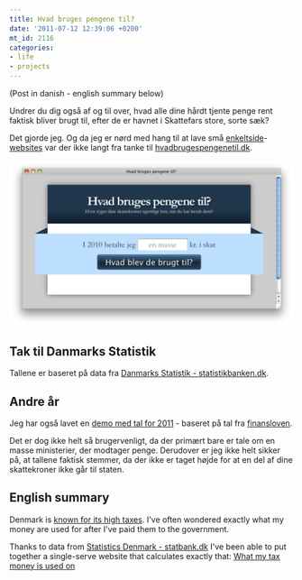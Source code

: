 ```yaml
---
title: Hvad bruges pengene til?
date: '2011-07-12 12:39:06 +0200'
mt_id: 2116
categories:
- life
- projects
---
```

(Post in danish - english summary below)

Undrer du dig også af og til over, hvad alle dine hårdt tjente penge rent faktisk bliver brugt til, efter de er havnet i Skattefars store, sorte sæk?

Det gjorde jeg. Og da jeg er nørd med hang til at lave små [enkeltside](http://mentalized.net/activity-indicators)-[websites](http://progresswars.com) var der ikke langt fra tanke til [hvadbrugespengenetil.dk](http://hvadbrugespengenetil.dk).

<a href="http://hvadbrugespengenetil.dk" title="Hvad bruges pengene til?"><img src="/files/journal/hvadbrugespengenetil/hvadbrugespengenetil.png" alt="Screenshot af hvadbrugespengenetil.dk" /></a>


## Tak til Danmarks Statistik

Tallene er baseret på data fra [Danmarks Statistik - statistikbanken.dk](http://www.statbank.dk/statbank5a/default.asp?w=1920).


## Andre år

Jeg har også lavet en [demo med tal for 2011](http://hvadbrugespengenetil.dk/?year=2011) - baseret på tal fra [finansloven](http://www.oes-cs.dk/olapdatabase/finanslov/index.cgi).

Det er dog ikke helt så brugervenligt, da der primært bare er tale om en masse ministerier, der modtager penge. Derudover er jeg ikke helt sikker på, at tallene faktisk stemmer, da der ikke er taget højde for at en del af dine skattekroner ikke går til staten.


## English summary

Denmark is [known for its high taxes](http://jp.dk/uknews/business/article1292920.ece). I've often wondered exactly what my money are used for after I've paid them to the government.

Thanks to data from [Statistics Denmark - statbank.dk](http://www.statbank.dk/statbank5a/default.asp?w=1920) I've been able to put together a single-serve website that calculates exactly that: [What my tax money is used on](http://hvadbrugespengenetil.dk)

